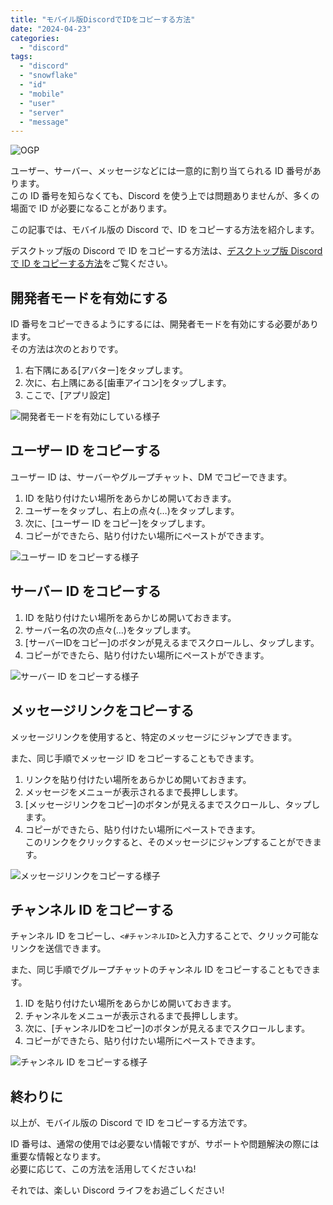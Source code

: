 ```yaml
---
title: "モバイル版DiscordでIDをコピーする方法"
date: "2024-04-23"
categories:
  - "discord"
tags:
  - "discord"
  - "snowflake"
  - "id"
  - "mobile"
  - "user"
  - "server"
  - "message"
---
```


![OGP](./images/ogp.png)

ユーザー、サーバー、メッセージなどには一意的に割り当てられる ID 番号があります。  
この ID 番号を知らなくても、Discord を使う上では問題ありませんが、多くの場面で ID が必要になることがあります。

この記事では、モバイル版の Discord で、ID をコピーする方法を紹介します。

デスクトップ版の Discord で ID をコピーする方法は、[デスクトップ版 Discord で ID をコピーする方法](/blog/デスクトップ版discordのIDをコピーする方法/)をご覧ください。

## 開発者モードを有効にする

ID 番号をコピーできるようにするには、開発者モードを有効にする必要があります。  
その方法は次のとおりです。

1. 右下隅にある[アバター]をタップします。
2. 次に、右上隅にある[歯車アイコン]をタップします。
3. ここで、[アプリ設定]

![開発者モードを有効にしている様子](./images/1.gif)

## ユーザー ID をコピーする

ユーザー ID は、サーバーやグループチャット、DM でコピーできます。

1. ID を貼り付けたい場所をあらかじめ開いておきます。
2. ユーザーをタップし、右上の点々(…)をタップします。
3. 次に、[ユーザー ID をコピー]をタップします。
4. コピーができたら、貼り付けたい場所にペーストができます。

![ユーザー ID をコピーする様子](./images/2.png)

## サーバー ID をコピーする

1. ID を貼り付けたい場所をあらかじめ開いておきます。
2. サーバー名の次の点々(…)をタップします。
3. [サーバーIDをコピー]のボタンが見えるまでスクロールし、タップします。
4. コピーができたら、貼り付けたい場所にペーストができます。

![サーバー ID をコピーする様子](./images/3.png)

## メッセージリンクをコピーする

メッセージリンクを使用すると、特定のメッセージにジャンプできます。

また、同じ手順でメッセージ ID をコピーすることもできます。

1. リンクを貼り付けたい場所をあらかじめ開いておきます。
2. メッセージをメニューが表示されるまで長押しします。
3. [メッセージリンクをコピー]のボタンが見えるまでスクロールし、タップします。
4. コピーができたら、貼り付けたい場所にペーストできます。  
   このリンクをクリックすると、そのメッセージにジャンプすることができます。

![メッセージリンクをコピーする様子](./images/4.png)

## チャンネル ID をコピーする

チャンネル ID をコピーし、`<#チャンネルID>`と入力することで、クリック可能なリンクを送信できます。

また、同じ手順でグループチャットのチャンネル ID をコピーすることもできます。

1. ID を貼り付けたい場所をあらかじめ開いておきます。
2. チャンネルをメニューが表示されるまで長押しします。
3. 次に、[チャンネルIDをコピー]のボタンが見えるまでスクロールします。
4. コピーができたら、貼り付けたい場所にペーストできます。

![チャンネル ID をコピーする様子](./images/5.png)

## 終わりに

以上が、モバイル版の Discord で ID をコピーする方法です。

ID 番号は、通常の使用では必要ない情報ですが、サポートや問題解決の際には重要な情報となります。  
必要に応じて、この方法を活用してくださいね!

それでは、楽しい Discord ライフをお過ごしください!
